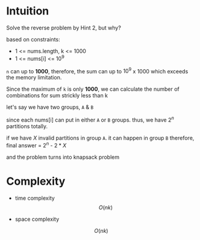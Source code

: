 # Intuition

Solve the reverse problem by Hint 2, but why?

based on constraints:
- 1 <= nums.length, k <= 1000
- 1 <= nums[i] <= $10^9$


`n` can up to **1000**, therefore, the sum can up to $10^9$ x 1000 which exceeds the memory limitation.

Since the maximum of `k` is only **1000**, we can calculate the number of combinations for sum strickly less than k


let's say we have two groups, `A` & `B`

since each nums[i] can put in either `A` or `B` groups. thus, we have $2^n$ partitions totally.

if we have $X$ invalid partitions in group `A`. it can happen in group `B`
therefore, final answer = $2^n$ - $2 * X$

and the problem turns into knapsack problem

# Complexity

- time complexity
$$O(nk)$$

- space complexity

$$O(nk)$$